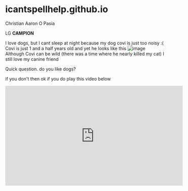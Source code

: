 # icantspellhelp.github.io
Christian Aaron O Pasia

LG **CAMPION**
 
 I love dogs, but I cant sleep at night because my dog covi is just too noisy :(
Covi is just 1 and a half years old and yet he looks like this
![image](https://user-images.githubusercontent.com/122416229/212782805-9c22034d-7750-4818-b53b-1402206d453b.png)
Although Covi can be wild (there was a time where he nearly killed my cat) I still love my canine friend

Quick question. do you like dogs?

if you don't then ok if you do play this video below

<iframe width="560" height="315" src="https://www.youtube.com/embed/j5a0jTc9S10" title="YouTube video player" frameborder="0" allow="accelerometer; autoplay; clipboard-write; encrypted-media; gyroscope; picture-in-picture; web-share" allowfullscreen></iframe>
